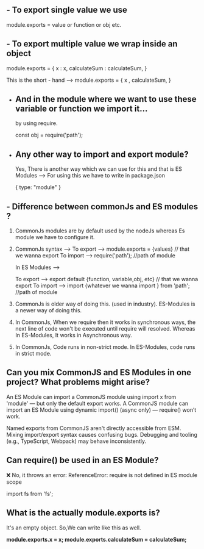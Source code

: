 ## - To export single value we use 
   module.exports = value or function or obj etc.

## - To export multiple value we wrap inside an object 
  
  module.exports = {
    x : x,
    calculateSum : calculateSum,
  }

This is the short - hand -->
  module.exports = {
    x ,
    calculateSum,
  }

- ## And in the module where we want to use these variable or function we import it...
  by using require.

  const obj = require('path');

- ## Any other way to import and export module?
  Yes, There is another way which we can use for this and that is ES Modules -->
  For using this we have to write in package.json 

  {
    type: "module"
  }

## - Difference between commonJs and ES modules ?

1. CommonJs modules are by default used by the nodeJs whereas
   Es module we have to configure it.
2. CommonJs syntax -->
    To export -->    module.exports = {values} // that we wanna export
    To import -->    require('path'); //path of module

    In ES Modules -->

    To export -->    export default {function, variable,obj, etc} // that we wanna export
    To import -->    import {whatever we wanna import } from 'path'; //path of module

3. CommonJs is older way of doing this. (used in industry).
   ES-Modules is a newer way of doing this.

4. In CommonJs, When we require then it works in synchronous ways,
   the next line of code won't be executed until require will resolved.
   Whereas 
   In ES-Modules, It works in Asynchronous way.

5. In CommonJs, Code runs in non-strict mode.
   In ES-Modules, code runs in strict mode.


## Can you mix CommonJS and ES Modules in one project? What problems might arise?

An ES Module can import a CommonJS module using import x from 'module' — but only the default export works.
A CommonJS module can import an ES Module using dynamic import() (async only) — require() won’t work.

Named exports from CommonJS aren't directly accessible from ESM.
Mixing import/export syntax causes confusing bugs.
Debugging and tooling (e.g., TypeScript, Webpack) may behave inconsistently.

## Can require() be used in an ES Module?
❌ No, it throws an error:
ReferenceError: require is not defined in ES module scope

import fs from 'fs';

## What is the actually module.exports is?
It's an empty object.
So,We can write like this as well.

**module.exports.x = x;
module.exports.calculateSum = calculateSum;**